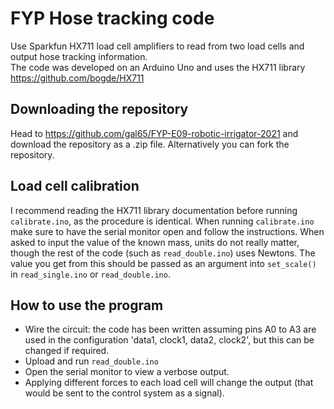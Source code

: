 # FYP Hose tracking code 

Use Sparkfun HX711 load cell amplifiers to read from two load cells and output hose tracking information.   
The code was developed on an Arduino Uno and uses the HX711 library https://github.com/bogde/HX711

## Downloading the repository 
Head to https://github.com/gal65/FYP-E09-robotic-irrigator-2021 and download the repository as a .zip file. Alternatively you can fork the repository. 

## Load cell calibration
I recommend reading the HX711 library documentation before running `calibrate.ino`, as the procedure is identical. When running `calibrate.ino` make sure to have the serial monitor open and follow the instructions. When asked to input the value of the known mass, units do not really matter, though the rest of the code (such as `read_double.ino`) uses Newtons. The value you get from this should be passed as an argument into `set_scale()` in `read_single.ino` or `read_double.ino`. 

## How to use the program

* Wire the circuit: the code has been written assuming pins A0 to A3 are used in the configuration 'data1, clock1, data2, clock2', but this can be changed if required.
* Upload and run `read_double.ino`
* Open the serial monitor to view a verbose output.
* Applying different forces to each load cell will change the output (that would be sent to the control system as a signal). 
